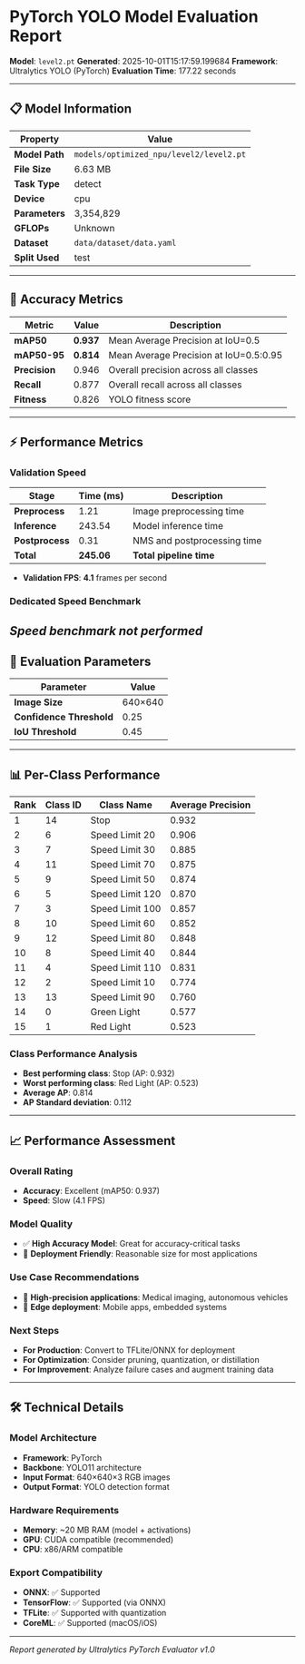 # PyTorch YOLO Model Evaluation Report

**Model**: `level2.pt`
**Generated**: 2025-10-01T15:17:59.199684
**Framework**: Ultralytics YOLO (PyTorch)
**Evaluation Time**: 177.22 seconds

---

## 📋 Model Information

| Property | Value |
|----------|-------|
| **Model Path** | `models/optimized_npu/level2/level2.pt` |
| **File Size** | 6.63 MB |
| **Task Type** | detect |
| **Device** | cpu |
| **Parameters** | 3,354,829 |
| **GFLOPs** | Unknown |
| **Dataset** | `data/dataset/data.yaml` |
| **Split Used** | test |

---

## 🎯 Accuracy Metrics

| Metric | Value | Description |
|--------|-------|-------------|
| **mAP50** | **0.937** | Mean Average Precision at IoU=0.5 |
| **mAP50-95** | **0.814** | Mean Average Precision at IoU=0.5:0.95 |
| **Precision** | 0.946 | Overall precision across all classes |
| **Recall** | 0.877 | Overall recall across all classes |
| **Fitness** | 0.826 | YOLO fitness score |

---

## ⚡ Performance Metrics

### Validation Speed
| Stage | Time (ms) | Description |
|-------|-----------|-------------|
| **Preprocess** | 1.21 | Image preprocessing time |
| **Inference** | 243.54 | Model inference time |
| **Postprocess** | 0.31 | NMS and postprocessing time |
| **Total** | **245.06** | **Total pipeline time** |

- **Validation FPS**: **4.1** frames per second

### Dedicated Speed Benchmark

*Speed benchmark not performed*
---

## 🎪 Evaluation Parameters

| Parameter | Value |
|-----------|-------|
| **Image Size** | 640×640 |
| **Confidence Threshold** | 0.25 |
| **IoU Threshold** | 0.45 |

---
## 📊 Per-Class Performance

| Rank | Class ID | Class Name | Average Precision |
|------|----------|------------|-------------------|
| 1 | 14 | Stop | 0.932 |
| 2 | 6 | Speed Limit 20 | 0.906 |
| 3 | 7 | Speed Limit 30 | 0.885 |
| 4 | 11 | Speed Limit 70 | 0.875 |
| 5 | 9 | Speed Limit 50 | 0.874 |
| 6 | 5 | Speed Limit 120 | 0.870 |
| 7 | 3 | Speed Limit 100 | 0.857 |
| 8 | 10 | Speed Limit 60 | 0.852 |
| 9 | 12 | Speed Limit 80 | 0.848 |
| 10 | 8 | Speed Limit 40 | 0.844 |
| 11 | 4 | Speed Limit 110 | 0.831 |
| 12 | 2 | Speed Limit 10 | 0.774 |
| 13 | 13 | Speed Limit 90 | 0.760 |
| 14 | 0 | Green Light | 0.577 |
| 15 | 1 | Red Light | 0.523 |

### Class Performance Analysis
- **Best performing class**: Stop (AP: 0.932)
- **Worst performing class**: Red Light (AP: 0.523)
- **Average AP**: 0.814
- **AP Standard deviation**: 0.112

---
## 📈 Performance Assessment

### Overall Rating
- **Accuracy**: Excellent (mAP50: 0.937)
- **Speed**: Slow (4.1 FPS)

### Model Quality
- ✅ **High Accuracy Model**: Great for accuracy-critical tasks
- 📱 **Deployment Friendly**: Reasonable size for most applications

### Use Case Recommendations
- 🎯 **High-precision applications**: Medical imaging, autonomous vehicles
- 📱 **Edge deployment**: Mobile apps, embedded systems

### Next Steps
- **For Production**: Convert to TFLite/ONNX for deployment
- **For Optimization**: Consider pruning, quantization, or distillation
- **For Improvement**: Analyze failure cases and augment training data

---

## 🛠️ Technical Details

### Model Architecture
- **Framework**: PyTorch
- **Backbone**: YOLO11 architecture
- **Input Format**: 640×640×3 RGB images
- **Output Format**: YOLO detection format

### Hardware Requirements
- **Memory**: ~20 MB RAM (model + activations)
- **GPU**: CUDA compatible (recommended)
- **CPU**: x86/ARM compatible

### Export Compatibility
- **ONNX**: ✅ Supported
- **TensorFlow**: ✅ Supported (via ONNX)
- **TFLite**: ✅ Supported with quantization
- **CoreML**: ✅ Supported (macOS/iOS)

---

*Report generated by Ultralytics PyTorch Evaluator v1.0*
